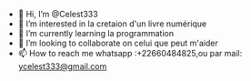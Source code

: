 - 👋 Hi, I’m @Celest333
- 👀 I’m interested in la cretaion d'un livre numérique
- 🌱 I’m currently learning la programmation
- 💞️ I’m looking to collaborate on celui que peut m'aider
- 📫 How to reach me whatsapp :+22660484825,ou par mail: ycelest333@gmail.com

<!---
Celest333/Celest333 is a ✨ special ✨ repository because its `README.md` (this file) appears on your GitHub profile.
You can click the Preview link to take a look at your changes.
--->
